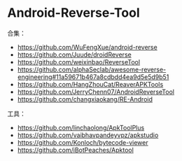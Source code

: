 # Android-Reverse-Tool

合集：

- https://github.com/WuFengXue/android-reverse
- https://github.com/Juude/droidReverse
- https://github.com/weixinbao/ReverseTool
- https://github.com/alphaSeclab/awesome-reverse-engineering#11a59671b467a8cdbdd4ea9d5e5d9b51
- https://github.com/HangZhouCat/ReaverAPKTools
- https://github.com/JerryChenn07/AndroidReverseTool
- https://github.com/changxiaokang/RE-Android

工具：

- https://github.com/linchaolong/ApkToolPlus
- https://github.com/vaibhavpandeyvpz/apkstudio
- https://github.com/Konloch/bytecode-viewer
- https://github.com/iBotPeaches/Apktool

